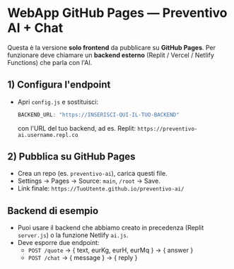 # WebApp GitHub Pages — Preventivo AI + Chat

Questa è la versione **solo frontend** da pubblicare su **GitHub Pages**.
Per funzionare deve chiamare un **backend esterno** (Replit / Vercel / Netlify Functions) che parla con l'AI.

## 1) Configura l'endpoint
- Apri `config.js` e sostituisci:
  ```js
  BACKEND_URL: "https://INSERISCI-QUI-IL-TUO-BACKEND"
  ```
  con l'URL del tuo backend, ad es. Replit: `https://preventivo-ai.username.repl.co`

## 2) Pubblica su GitHub Pages
- Crea un repo (es. `preventivo-ai`), carica questi file.
- Settings → Pages → Source: `main`, `/root` → Save.
- Link finale: `https://TuoUtente.github.io/preventivo-ai/`

## Backend di esempio
- Puoi usare il backend che abbiamo creato in precedenza (Replit `server.js`) o la funzione Netlify `ai.js`.
- Deve esporre due endpoint:
  - `POST /quote`  → { text, eurKg, eurH, eurMq } → { answer }
  - `POST /chat`   → { message } → { reply }

